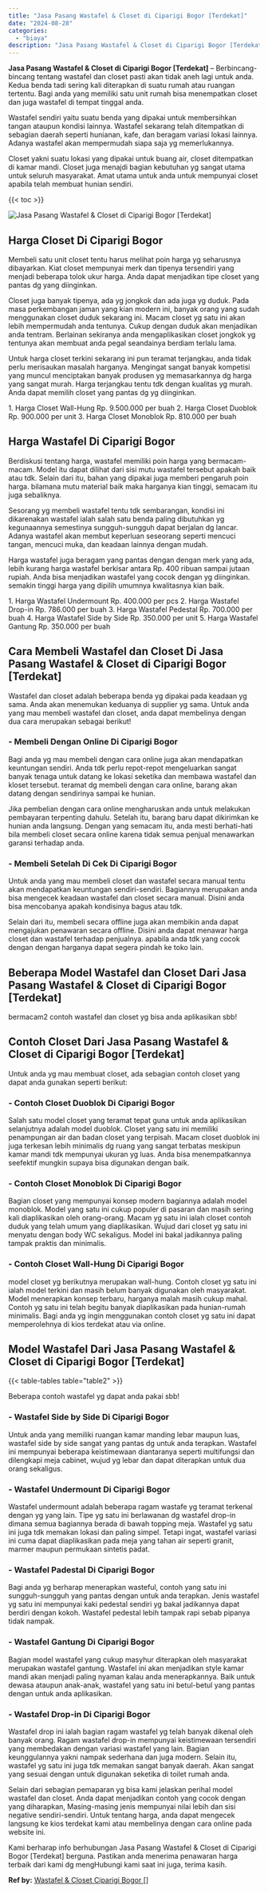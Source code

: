 ```yaml
---
title: "Jasa Pasang Wastafel & Closet di Ciparigi Bogor [Terdekat]"
date: "2024-08-28"
categories: 
  - "biaya"
description: "Jasa Pasang Wastafel & Closet di Ciparigi Bogor [Terdekat]. Kami berharap info berhubungan Jasa Pasang Wastafel & Closet di Ciparigi Bogor [Terdekat] bergu..."
---
```


**Jasa Pasang Wastafel & Closet di Ciparigi Bogor \[Terdekat\]** – Berbincang-bincang tentang wastafel dan closet pasti akan tidak aneh lagi untuk anda. Kedua benda tadi sering kali diterapkan di suatu rumah atau ruangan tertentu. Bagi anda yang memiliki satu unit rumah bisa menempatkan closet dan juga wastafel di tempat tinggal anda.

Wastafel sendiri yaitu suatu benda yang dipakai untuk membersihkan tangan ataupun kondisi lainnya. Wastafel sekarang telah ditempatkan di sebagian daerah seperti hunianan, kafe, dan beragam variasi lokasi lainnya. Adanya wastafel akan mempermudah siapa saja yg memerlukannya.

Closet yakni suatu lokasi yang dipakai untuk buang air, closet ditempatkan di kamar mandi. Closet juga menajdi bagian kebutuhan yg sangat utama untuk seluruh masyarakat. Amat utama untuk anda untuk mempunyai closet apabila telah membuat hunian sendiri.

{{< toc >}}

![Jasa Pasang Wastafel & Closet di Ciparigi Bogor [Terdekat]](/images/wastafel-closet-murah50.png)

## Harga Closet Di Ciparigi Bogor

Membeli satu unit closet tentu harus melihat poin harga yg seharusnya dibayarkan. Kiat closet mempunyai merk dan tipenya tersendiri yang menjadi beberapa tolok ukur harga. Anda dapat menjadikan tipe closet yang pantas dg yang diinginkan.

Closet juga banyak tipenya, ada yg jongkok dan ada juga yg duduk. Pada masa perkembangan jaman yang kian modern ini, banyak orang yang sudah menggunakan closet duduk sekarang ini. Macam closet yg satu ini akan lebih mempermudah anda tentunya. Cukup dengan duduk akan menjadikan anda tentram. Berlainan sekiranya anda mengaplikasikan closet jongkok yg tentunya akan membuat anda pegal seandainya berdiam terlalu lama.

Untuk harga closet terkini sekarang ini pun teramat terjangkau, anda tidak perlu merisaukan masalah harganya. Mengingat sangat banyak kompetisi yang muncul menciptakan banyak produsen yg memasarkannya dg harga yang sangat murah. Harga terjangkau tentu tdk dengan kualitas yg murah. Anda dapat memilih closet yang pantas dg yg diinginkan.

1\. Harga Closet Wall-Hung Rp. 9.500.000 per buah 2. Harga Closet Duoblok Rp. 900.000 per unit 3. Harga Closet Monoblok Rp. 810.000 per buah

## Harga Wastafel Di Ciparigi Bogor

Berdiskusi tentang harga, wastafel memiliki poin harga yang bermacam-macam. Model itu dapat dilihat dari sisi mutu wastafel tersebut apakah baik atau tdk. Selain dari itu, bahan yang dipakai juga memberi pengaruh poin harga. bilamana mutu material baik maka harganya kian tinggi, semacam itu juga sebaliknya.

Sesorang yg membeli wastafel tentu tdk sembarangan, kondisi ini dikarenakan wastafel ialah salah satu benda paling dibutuhkan yg kegunaannya semestinya sungguh-sungguh dapat berjalan dg lancar. Adanya wastafel akan membut keperluan seseorang seperti mencuci tangan, mencuci muka, dan keadaan lainnya dengan mudah.

Harga wastafel juga beragam yang pantas dengan dengan merk yang ada, lebih kurang harga wastafel berkisar antara Rp. 400 ribuan sampai jutaan rupiah. Anda bisa menjadikan wastafel yang cocok dengan yg diinginkan. semakin tinggi harga yang dipilih umumnya kwalitasnya kian baik.

1\. Harga Wastafel Undermount Rp. 400.000 per pcs 2. Harga Wastafel Drop-in Rp. 786.000 per buah 3. Harga Wastafel Pedestal Rp. 700.000 per buah 4. Harga Wastafel Side by Side Rp. 350.000 per unit 5. Harga Wastafel Gantung Rp. 350.000 per buah

## Cara Membeli Wastafel dan Closet Di Jasa Pasang Wastafel & Closet di Ciparigi Bogor \[Terdekat\]

Wastafel dan closet adalah beberapa benda yg dipakai pada keadaan yg sama. Anda akan menemukan keduanya di supplier yg sama. Untuk anda yang mau membeli wastafel dan closet, anda dapat membelinya dengan dua cara merupakan sebagai berikut!

### \- Membeli Dengan Online Di Ciparigi Bogor

Bagi anda yg mau membeli dengan cara online juga akan mendapatkan keuntungan sendiri. Anda tdk perlu repot-repot mengeluarkan sangat banyak tenaga untuk datang ke lokasi seketika dan membawa wastafel dan kloset tersebut. teramat dg membeli dengan cara online, barang akan datang dengan sendirinya sampai ke hunian.

Jika pembelian dengan cara online mengharuskan anda untuk melakukan pembayaran terpenting dahulu. Setelah itu, barang baru dapat dikirimkan ke hunian anda langsung. Dengan yang semacam itu, anda mesti berhati-hati bila membeli closet secara online karena tidak semua penjual menawarkan garansi terhadap anda.

### \- Membeli Setelah Di Cek Di Ciparigi Bogor

Untuk anda yang mau membeli closet dan wastafel secara manual tentu akan mendapatkan keuntungan sendiri-sendiri. Bagiannya merupakan anda bisa mengecek keadaan wastafel dan closet secara manual. Disini anda bisa mencobanya apakah kondisinya bagus atau tdk.

Selain dari itu, membeli secara offline juga akan membikin anda dapat mengajukan penawaran secara offline. Disini anda dapat menawar harga closet dan wastafel terhadap penjualnya. apabila anda tdk yang cocok dengan dengan harganya dapat segera pindah ke toko lain.

## Beberapa Model Wastafel dan Closet Dari Jasa Pasang Wastafel & Closet di Ciparigi Bogor \[Terdekat\]

bermacam2 contoh wastafel dan closet yg bisa anda aplikasikan sbb!

## Contoh Closet Dari Jasa Pasang Wastafel & Closet di Ciparigi Bogor \[Terdekat\]

Untuk anda yg mau membuat closet, ada sebagian contoh closet yang dapat anda gunakan seperti berikut:

### \- Contoh Closet Duoblok Di Ciparigi Bogor

Salah satu model closet yang teramat tepat guna untuk anda aplikasikan selanjutnya adalah model duoblok. Closet yang satu ini memiliki penampungan air dan badan closet yang terpisah. Macam closet duoblok ini juga terkesan lebih minimalis dg ruang yang sangat terbatas meskipun kamar mandi tdk mempunyai ukuran yg luas. Anda bisa menempatkannya seefektif mungkin supaya bisa digunakan dengan baik.

### \- Contoh Closet Monoblok Di Ciparigi Bogor

Bagian closet yang mempunyai konsep modern bagiannya adalah model monoblok. Model yang satu ini cukup populer di pasaran dan masih sering kali diaplikasikan oleh orang-orang. Macam yg satu ini ialah closet contoh duduk yang telah umum yang diaplikasikan. Wujud dari closet yg satu ini menyatu dengan body WC sekaligus. Model ini bakal jadikannya paling tampak praktis dan minimalis.

### \- Contoh Closet Wall-Hung Di Ciparigi Bogor

model closet yg berikutnya merupakan wall-hung. Contoh closet yg satu ini ialah model terkini dan masih belum banyak digunakan oleh masyarakat. Model menerapkan konsep terbaru, harganya malah masih cukup mahal. Contoh yg satu ini telah begitu banyak diaplikasikan pada hunian-rumah minimalis. Bagi anda yg ingin menggunakan contoh closet yg satu ini dapat memperolehnya di kios terdekat atau via online.

## Model Wastafel Dari Jasa Pasang Wastafel & Closet di Ciparigi Bogor \[Terdekat\]

{{< table-tables table="table2" >}}

Beberapa contoh wastafel yg dapat anda pakai sbb!

### \- Wastafel Side by Side Di Ciparigi Bogor

Untuk anda yang memiliki ruangan kamar manding lebar maupun luas, wastafel side by side sangat yang pantas dg untuk anda terapkan. Wastafel ini mempunyai beberapa keistimewaan diantaranya seperti multifungsi dan dilengkapi meja cabinet, wujud yg lebar dan dapat diterapkan untuk dua orang sekaligus.

### \- Wastafel Undermount Di Ciparigi Bogor

Wastafel undermount adalah beberapa ragam wastafe yg teramat terkenal dengan yg yang lain. Tipe yg satu ini berlawanan dg wastafel drop-in dimana semua bagiannya berada di bawah topping meja. Wastafel yg satu ini juga tdk memakan lokasi dan paling simpel. Tetapi ingat, wastafel variasi ini cuma dapat diaplikasikan pada meja yang tahan air seperti granit, marmer maupun permukaan sintetis padat.

### \- Wastafel Padestal Di Ciparigi Bogor

Bagi anda yg berharap menerapkan wasteful, contoh yang satu ini sungguh-sungguh yang pantas dengan untuk anda terapkan. Jenis wastafel yg satu ini mempunyai kaki pedestal sendiri yg bakal jadikannya dapat berdiri dengan kokoh. Wastafel pedestal lebih tampak rapi sebab pipanya tidak nampak.

### \- Wastafel Gantung Di Ciparigi Bogor

Bagian model wastafel yang cukup masyhur diterapkan oleh masyarakat merupakan wastafel gantung. Wastafel ini akan menjadikan style kamar mandi akan menjadi paling nyaman kalau anda menerapkannya. Baik untuk dewasa ataupun anak-anak, wastafel yang satu ini betul-betul yang pantas dengan untuk anda aplikasikan.

### \- Wastafel Drop-in Di Ciparigi Bogor

Wastafel drop ini ialah bagian ragam wastafel yg telah banyak dikenal oleh banyak orang. Ragam wastafel drop-in mempunyai keistimewaan tersendiri yang membedakan dengan variasi wastafel yang lain. Bagian keunggulannya yakni nampak sederhana dan juga modern. Selain itu, wastafel yg satu ini juga tdk memakan sangat banyak daerah. Akan sangat yang sesuai dengan untuk digunakan seketika di toilet rumah anda.

Selain dari sebagian pemaparan yg bisa kami jelaskan perihal model wastafel dan closet. Anda dapat menjadikan contoh yang cocok dengan yang diharapkan, Masing-masing jenis mempunyai nilai lebih dan sisi negative sendiri-sendiri. Untuk tentang harga, anda dapat mengecek langsung ke kios terdekat kami atau membelinya dengan cara online pada website ini.

Kami berharap info berhubungan Jasa Pasang Wastafel & Closet di Ciparigi Bogor \[Terdekat\] berguna. Pastikan anda menerima penawaran harga terbaik dari kami dg mengHubungi kami saat ini juga, terima kasih.

**Ref by:** [Wastafel & Closet Ciparigi Bogor []](https://id.wikipedia.org/wiki/Wastafel)
